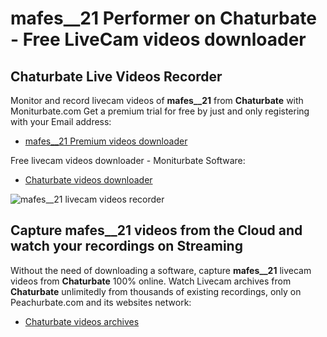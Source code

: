 # mafes__21 Performer on Chaturbate - Free LiveCam videos downloader

## Chaturbate Live Videos Recorder

Monitor and record livecam videos of **mafes__21** from **Chaturbate** with Moniturbate.com
Get a premium trial for free by just and only registering with your Email address:
* [mafes__21 Premium videos downloader](https://moniturbate.com/request-demo-licence-key.html)

Free livecam videos downloader - Moniturbate Software:
* [Chaturbate videos downloader](https://moniturbate.com/moniturbate-download-software.html)

![mafes__21 livecam videos recorder](https://peachurnet.com/templates/moniturbate-software.png)


## Capture mafes__21 videos from the Cloud and watch your recordings on Streaming

Without the need of downloading a software, capture **mafes__21** livecam videos from **Chaturbate** 100% online.
Watch Livecam archives from **Chaturbate** unlimitedly from thousands of existing recordings, only on Peachurbate.com and its websites network:
* [Chaturbate videos archives](https://peachurnet.com/)